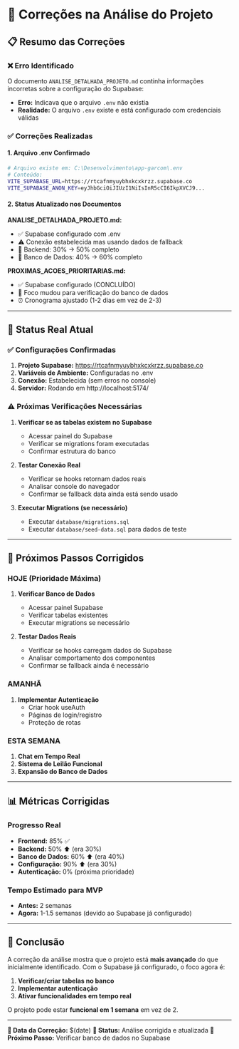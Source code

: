 # 🔧 Correções na Análise do Projeto

## 📋 Resumo das Correções

### **❌ Erro Identificado**
O documento `ANALISE_DETALHADA_PROJETO.md` continha informações incorretas sobre a configuração do Supabase:

- **Erro:** Indicava que o arquivo `.env` não existia
- **Realidade:** O arquivo `.env` existe e está configurado com credenciais válidas

### **✅ Correções Realizadas**

#### **1. Arquivo .env Confirmado**
```bash
# Arquivo existe em: C:\Desenvolvimento\app-garcom\.env
# Conteúdo:
VITE_SUPABASE_URL=https://rtcafnmyuybhxkcxkrzz.supabase.co
VITE_SUPABASE_ANON_KEY=eyJhbGciOiJIUzI1NiIsInR5cCI6IkpXVCJ9...
```

#### **2. Status Atualizado nos Documentos**

**ANALISE_DETALHADA_PROJETO.md:**
- ✅ Supabase configurado com .env
- ⚠️ Conexão estabelecida mas usando dados de fallback
- 🔄 Backend: 30% → 50% completo
- 🔄 Banco de Dados: 40% → 60% completo

**PROXIMAS_ACOES_PRIORITARIAS.md:**
- ✅ Supabase configurado (CONCLUÍDO)
- 🔄 Foco mudou para verificação do banco de dados
- ⏰ Cronograma ajustado (1-2 dias em vez de 2-3)

---

## 🎯 Status Real Atual

### **✅ Configurações Confirmadas**
1. **Projeto Supabase:** https://rtcafnmyuybhxkcxkrzz.supabase.co
2. **Variáveis de Ambiente:** Configuradas no .env
3. **Conexão:** Estabelecida (sem erros no console)
4. **Servidor:** Rodando em http://localhost:5174/

### **⚠️ Próximas Verificações Necessárias**
1. **Verificar se as tabelas existem no Supabase**
   - Acessar painel do Supabase
   - Verificar se migrations foram executadas
   - Confirmar estrutura do banco

2. **Testar Conexão Real**
   - Verificar se hooks retornam dados reais
   - Analisar console do navegador
   - Confirmar se fallback data ainda está sendo usado

3. **Executar Migrations (se necessário)**
   - Executar `database/migrations.sql`
   - Executar `database/seed-data.sql` para dados de teste

---

## 🚀 Próximos Passos Corrigidos

### **HOJE (Prioridade Máxima)**
1. **Verificar Banco de Dados**
   - Acessar painel Supabase
   - Verificar tabelas existentes
   - Executar migrations se necessário

2. **Testar Dados Reais**
   - Verificar se hooks carregam dados do Supabase
   - Analisar comportamento dos componentes
   - Confirmar se fallback ainda é necessário

### **AMANHÃ**
1. **Implementar Autenticação**
   - Criar hook useAuth
   - Páginas de login/registro
   - Proteção de rotas

### **ESTA SEMANA**
1. **Chat em Tempo Real**
2. **Sistema de Leilão Funcional**
3. **Expansão do Banco de Dados**

---

## 📊 Métricas Corrigidas

### **Progresso Real**
- **Frontend:** 85% ✅
- **Backend:** 50% ⬆️ (era 30%)
- **Banco de Dados:** 60% ⬆️ (era 40%)
- **Configuração:** 90% ⬆️ (era 30%)
- **Autenticação:** 0% (próxima prioridade)

### **Tempo Estimado para MVP**
- **Antes:** 2 semanas
- **Agora:** 1-1.5 semanas (devido ao Supabase já configurado)

---

## 🎯 Conclusão

A correção da análise mostra que o projeto está **mais avançado** do que inicialmente identificado. Com o Supabase já configurado, o foco agora é:

1. **Verificar/criar tabelas no banco**
2. **Implementar autenticação**
3. **Ativar funcionalidades em tempo real**

O projeto pode estar **funcional em 1 semana** em vez de 2.

---

**📅 Data da Correção:** $(date)
**🔧 Status:** Análise corrigida e atualizada
**🚀 Próximo Passo:** Verificar banco de dados no Supabase